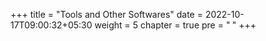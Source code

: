+++
title = "Tools and Other Softwares"
date = 2022-10-17T09:00:32+05:30
weight = 5
chapter = true
pre = "<b> </b>"
+++